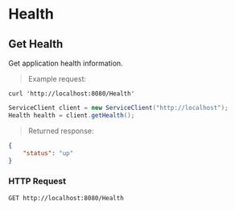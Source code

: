 # Health

## Get Health
 
Get application health information.

> Example request:

```shell
curl 'http://localhost:8080/Health'
```

```java
ServiceClient client = new ServiceClient("http://localhost");
Health health = client.getHealth();
```

> Returned response:

```json
{
	"status": "up"
}
```

### HTTP Request

`GET http://localhost:8080/Health`